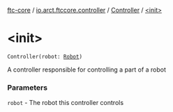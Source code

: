 [ftc-core](../../index.md) / [io.arct.ftccore.controller](../index.md) / [Controller](index.md) / [&lt;init&gt;](./-init-.md)

# &lt;init&gt;

`Controller(robot: `[`Robot`](../../io.arct.ftccore.robot/-robot/index.md)`)`

A controller responsible for controlling a part of a robot

### Parameters

`robot` - The robot this controller controls
